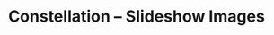 ---
title: Constellation – Slideshow Images
builder: true
type: coming-soon

# Content section
sections:
  - headerSection
  - servicesSection
  - subscribeSection
  - contactSection
  - mapSection

# Background images
slideshowImages:
  enable: true
  duration: 6000
  fade: 750
  images:
   - "/images/background-landscape-nature-rock-wilderness-mountain.jpg"
   - "/images/background-landscape-tree-forest-outdoor-rock-creek.jpg"
   - "/images/background-mountain-snow-winter.jpg"
   - "/images/background-landscape-tree-nature-forest-path.jpg"
   - "/images/background-path-woodland-nature-forest-ecosystem-temperate-broadleaf-and-mixed-forest.jpg"
   - "/images/background-landscape-tree-nature-rock-wilderness.jpg"

# Background effect
constellationEffect: 
  enable: true
  lineColor: "rgba(255,255,255,0.3)"
  ### Short RGBA color 
  circleColor: "156,217,249,"

---